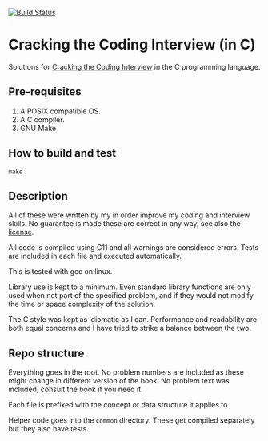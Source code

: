 [![Build Status](https://api.travis-ci.org/mariusfeteanu/cci.svg?branch=master)](https://travis-ci.org/mariusfeteanu/cci)

# Cracking the Coding Interview (in C)

Solutions for [Cracking the Coding Interview](http://www.amazon.com/Cracking-Coding-Interview-6th-Edition/dp/0984782850) in the C programming language.

## Pre-requisites
1. A POSIX compatible OS.
2. A C compiler.
3. GNU Make

## How to build and test

`make`

## Description

All of these were written by my in order improve my coding and interview skills. No guarantee is made these are correct in any way, see also the [license](LICENSE).

All code is compiled using C11 and all warnings are considered errors. Tests are included in each file and executed automatically.

This is tested with gcc on linux.

Library use is kept to a minimum. Even standard library functions are only used when not part of the specified problem, and if they would not modify the time or space complexity of the solution.

The C style was kept as idiomatic as I can. Performance and readability are both equal concerns and I have tried to strike a balance between the two.

## Repo structure

Everything goes in the root. No problem numbers are included as these might change in different version of the book. No problem text was included, consult the book if you need it.

Each file is prefixed with the concept or data structure it applies to.

Helper code goes into the `common` directory. These get compiled separately but they also have tests.

